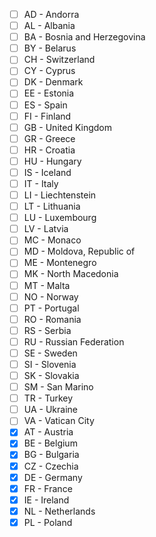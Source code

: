 - [ ] AD - Andorra
- [ ] AL - Albania
- [ ] BA - Bosnia and Herzegovina
- [ ] BY - Belarus
- [ ] CH - Switzerland
- [ ] CY - Cyprus
- [ ] DK - Denmark
- [ ] EE - Estonia
- [ ] ES - Spain
- [ ] FI - Finland
- [ ] GB - United Kingdom
- [ ] GR - Greece
- [ ] HR - Croatia
- [ ] HU - Hungary
- [ ] IS - Iceland
- [ ] IT - Italy
- [ ] LI - Liechtenstein
- [ ] LT - Lithuania
- [ ] LU - Luxembourg
- [ ] LV - Latvia
- [ ] MC - Monaco
- [ ] MD - Moldova, Republic of
- [ ] ME - Montenegro
- [ ] MK - North Macedonia
- [ ] MT - Malta
- [ ] NO - Norway
- [ ] PT - Portugal
- [ ] RO - Romania
- [ ] RS - Serbia
- [ ] RU - Russian Federation
- [ ] SE - Sweden
- [ ] SI - Slovenia
- [ ] SK - Slovakia
- [ ] SM - San Marino
- [ ] TR - Turkey
- [ ] UA - Ukraine
- [ ] VA - Vatican City
- [x] AT - Austria
- [x] BE - Belgium
- [x] BG - Bulgaria
- [x] CZ - Czechia
- [x] DE - Germany
- [x] FR - France
- [x] IE - Ireland
- [x] NL - Netherlands
- [x] PL - Poland
